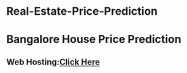 # Real-Estate-Price-Prediction
<h1>Bangalore House Price Prediction</h1>
<h2>Web Hosting:<a href='https://parvaisha.github.io/Real-Estate-Price-Prediction/'>Click Here</a></h2>
